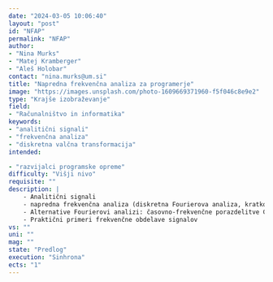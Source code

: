 ```yaml
---
date: "2024-03-05 10:06:40"
layout: "post"
id: "NFAP"
permalink: "NFAP"
author:
- "Nina Murks"
- "Matej Kramberger"
- "Aleš Holobar"
contact: "nina.murks@um.si"
title: "Napredna frekvenčna analiza za programerje"
image: "https://images.unsplash.com/photo-1609669371960-f5f046c8e9e2"
type: "Krajše izobraževanje"
field:
- "Računalništvo in informatika"
keywords:
- "analitični signali"
- "frekvenčna analiza"
- "diskretna valčna transformacija"
intended:

- "razvijalci programske opreme"
difficulty: "Višji nivo"
requisite: ""
description: |
    - Analitični signali
    - napredna frekvenčna analiza (diskretna Fourierova analiza, kratkočasovna Fourierova analiza, okenske funkcije,  Welchova metoda),  
    - Alternative Fourierovi analizi: časovno-frekvenčne porazdelitve Cohenovega razreda in diskretna valčna transformacija... 
    - Praktični primeri frekvenčne obdelave signalov
vs: ""
uni: ""
mag: ""
state: "Predlog"
execution: "Sinhrona"
ects: "1"
---
```

